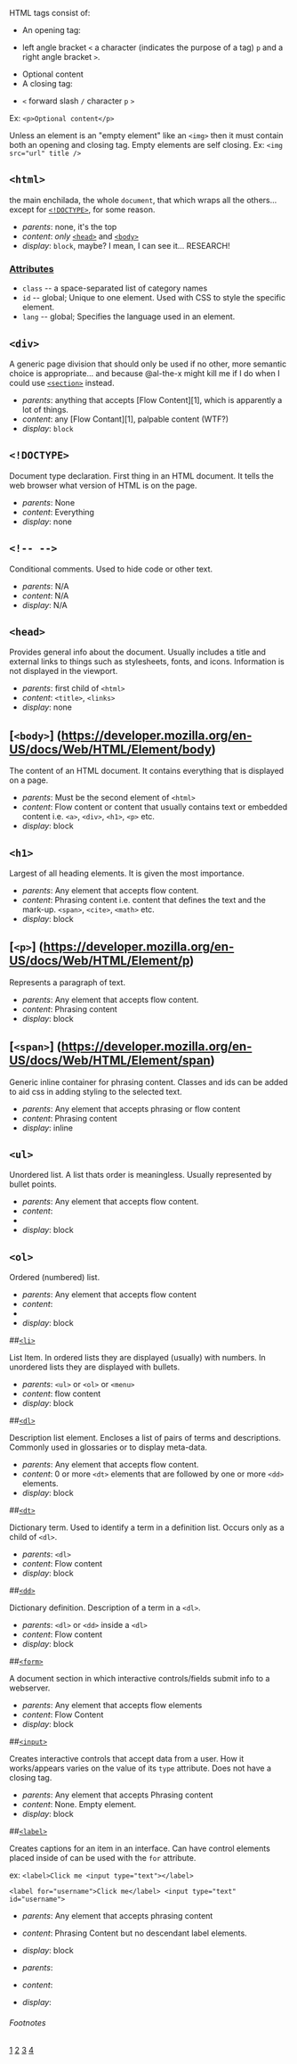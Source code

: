 HTML tags consist of:
* An opening tag:
 - left angle bracket `<` a character (indicates the purpose of a tag) `p` and a right angle bracket `>`.
* Optional content
* A closing tag:
- `<` forward slash `/` character `p` `>`

Ex: `<p>Optional content</p>`

Unless an element is an "empty element" like an `<img>` then it must contain both an opening and closing tag.
Empty elements are self closing. Ex: `<img src="url" title />`


## `<html>`

the main enchilada, the whole `document`, that which wraps all the others...
except for [`<!DOCTYPE>`](#doctype), for some reason.

* _parents_: none, it's the top
* _content_: _only_ [`<head>`](#head) and [`<body>`](#body)
* _display_: `block`, maybe? I mean, I can see it... RESEARCH!

### [Attributes](https://developer.mozilla.org/en-US/docs/Web/HTML/Attributes)

* `class` -- a space-separated list of category names
* `id` -- global; Unique to one element. Used with CSS to style the specific element.
* `lang` -- global; Specifies the language used in an element.



## `<div>`

A generic page division that should only be used if no other, more semantic choice is appropriate...
and because @al-the-x might kill me if I do when I could use [`<section>`](#section) instead.

* _parents_: anything that accepts [Flow Content][1], which is apparently a lot of things.
* _content_: any [Flow Contant][1], palpable content (WTF?)
* _display_: `block`


## `<!DOCTYPE>`

Document type declaration. First thing in an HTML document. It tells the web browser what
version of HTML is on the page.

* _parents_: None
* _content_: Everything
* _display_: none

## `<!-- -->`

Conditional comments. Used to hide code or other text.

* _parents_: N/A
* _content_: N/A
* _display_: N/A



## `<head>`

  Provides general info about the document. Usually includes a title and external links to
  things such as stylesheets, fonts, and icons. Information is not displayed in the viewport.

  * _parents_: first child of `<html>`
  * _content_: `<title>`, `<links>`
  * _display_: none



## [`<body>`] (https://developer.mozilla.org/en-US/docs/Web/HTML/Element/body)

  The content of an HTML document. It contains everything that is displayed on a page.

  * _parents_: Must be the second element of `<html>`
  * _content_: Flow content or content that usually contains text or embedded content i.e. `<a>`, `<div>`, `<h1>`, `<p>` etc.
  * _display_: block




## `<h1>`

  Largest of all heading elements. It is given the most importance.

  * _parents_: Any element that accepts flow content.
  * _content_: Phrasing content i.e. content that defines the text and the mark-up. `<span>`, `<cite>`, `<math>` etc.
  * _display_: block



## [`<p>`] (https://developer.mozilla.org/en-US/docs/Web/HTML/Element/p)

  Represents a paragraph of text.

  * _parents_: Any element that accepts flow content.
  * _content_: Phrasing content
  * _display_: block


## [`<span>`] (https://developer.mozilla.org/en-US/docs/Web/HTML/Element/span)

  Generic inline container for phrasing content. Classes and ids can be added to aid
  css in adding styling to the selected text.

  * _parents_: Any element that accepts phrasing or flow content
  * _content_: Phrasing content
  * _display_: inline



## `<ul>`

  Unordered list. A list thats order is meaningless.
  Usually represented by bullet points.

  * _parents_: Any element that accepts flow content.
  * _content_: <li>
  * _display_: block


## `<ol>`

  Ordered (numbered) list.

  * _parents_: Any element that accepts flow content
  * _content_: <li>
  * _display_: block



##[`<li>`](https://developer.mozilla.org/en-US/docs/Web/HTML/Element/li)

  List Item. In ordered lists they are displayed (usually) with numbers.
  In unordered lists they are displayed with bullets.

  * _parents_: `<ul>` or `<ol>` or `<menu>`
  * _content_: flow content
  * _display_: block


##[`<dl>`](https://developer.mozilla.org/en-US/docs/Web/HTML/Element/dl)  

Description list element. Encloses a list of pairs of terms and descriptions. Commonly used in glossaries or to display meta-data.

* _parents_: Any element that accepts flow content.
* _content_: 0 or more `<dt>` elements that are followed by one or more `<dd>` elements.
* _display_: block

##[`<dt>`](https://developer.mozilla.org/en-US/docs/Web/HTML/Element/dt)

Dictionary term. Used to identify a term in a definition list. Occurs only as a child of `<dl>`.

* _parents_: `<dl>`
* _content_: Flow content
* _display_: block

##[`<dd>`](https://developer.mozilla.org/en-US/docs/Web/HTML/Element/dd)

Dictionary definition. Description of a term in a `<dl>`.

* _parents_: `<dl>` or `<dd>` inside a `<dl>`
* _content_: Flow content
* _display_: block


##[`<form>`](https://developer.mozilla.org/en-US/docs/Web/HTML/Element/form)

A document section in which interactive controls/fields submit info to a webserver.

* _parents_: Any element that accepts flow elements
* _content_: Flow Content
* _display_: block


##[`<input>`](https://developer.mozilla.org/en-US/docs/Web/HTML/Element/input)

Creates interactive controls that accept data from a user. How it works/appears varies on the value of its `type` attribute. Does not have a closing tag.

* _parents_: Any element that accepts Phrasing content
* _content_: None. Empty element.
* _display_: block


##[`<label>`](https://developer.mozilla.org/en-US/docs/Web/HTML/Element/label)

Creates captions for an item in an interface. Can have control elements placed inside of can be used with the `for` attribute.

ex:
`<label>Click me <input type="text"></label>`

`<label for="username">Click me</label>
<input type="text" id="username">`


* _parents_: Any element that accepts phrasing content
* _content_: Phrasing Content but no descendant label elements.
* _display_: block



* _parents_:
* _content_:
* _display_:
###### Footnotes

[1](https://developer.mozilla.org/en-US/docs/Web/Guide/HTML/Content_categories#Flow_content)
[2](https://developer.mozilla.org/en-US/docs/Web/HTML/Element)
[3](https://developer.mozilla.org/en-US/docs/Web/Guide/HTML/Content_categories#Phrasing_content)
[4](https://developer.mozilla.org/en-US/docs/Web/Guide/HTML/Content_categories#Flow_content)
